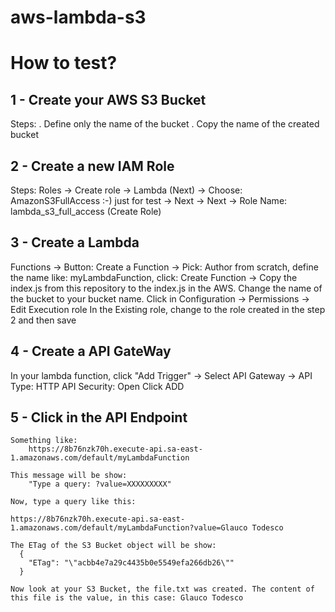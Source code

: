 # aws-lambda-s3

# How to test?

## 1 - Create your AWS S3 Bucket
Steps:
   . Define only the name of the bucket
   . Copy the name of the created bucket

## 2 - Create a new IAM Role
Steps:
  Roles -> 
  Create role ->
  Lambda (Next) -> 
  Choose: AmazonS3FullAccess :-) just for test ->
  Next -> 
  Next -> 
  Role Name: lambda_s3_full_access  (Create Role)
 
 ## 3 - Create a Lambda 
   Functions ->
   Button: Create a Function ->
   Pick: Author from scratch, define the name like: myLambdaFunction, click: Create Function ->
   Copy the index.js from this repository to the index.js in the AWS.
   Change the name of the bucket to your bucket name.
   Click in Configuration -> Permissions -> Edit Execution role
   In the Existing role, change to the role created in the step 2 and then save
   
 ## 4 - Create a API GateWay
   In your lambda function, click "Add Trigger" ->
   Select API Gateway ->
      API Type: HTTP API
      Security: Open
      Click ADD
   
 ## 5 - Click in the API Endpoint
    Something like: 
        https://8b76nzk70h.execute-api.sa-east-1.amazonaws.com/default/myLambdaFunction
    
    This message will be show: 
        "Type a query: ?value=XXXXXXXXX"
    
    Now, type a query like this:
    
    https://8b76nzk70h.execute-api.sa-east-1.amazonaws.com/default/myLambdaFunction?value=Glauco Todesco
    
    The ETag of the S3 Bucket object will be show:
      {
        "ETag": "\"acbb4e7a29c4435b0e5549efa266db26\""
      }
      
    Now look at your S3 Bucket, the file.txt was created. The content of this file is the value, in this case: Glauco Todesco
    
    
    
    
          
          
          
          
          
 
   
